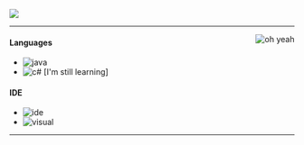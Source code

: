 ![](https://komarev.com/ghpvc/?username=ConnectPL&label=PROFILE+VIEWS)

---

<img alt="oh yeah" src="https://github-readme-stats.vercel.app/api?username=ConnectPL&show_icons=true&theme=merko" align="right"/>

#### Languages
- ![java](https://img.shields.io/badge/-Java-42e3f5?style=flat-square&logo=java)
- ![c#](https://img.shields.io/badge/-csharp-3fd161?style=flat-square&logo=csharp) [I'm still learning]

#### IDE
- ![ide](https://img.shields.io/badge/-Intellij_Idea-f542bf?style=flat-square&logo=intellij-idea)
- ![visual](https://img.shields.io/badge/-Visual_studio_code-f542bf?style=flat-square&logo=visual-studio-code)

---

<p align="center">
  <a href="https://dc.mylobby.pl/><img src="https://discordapp.com/api/guilds/976987326037241896/widget.png?style=banner2"/></a>
</p>

